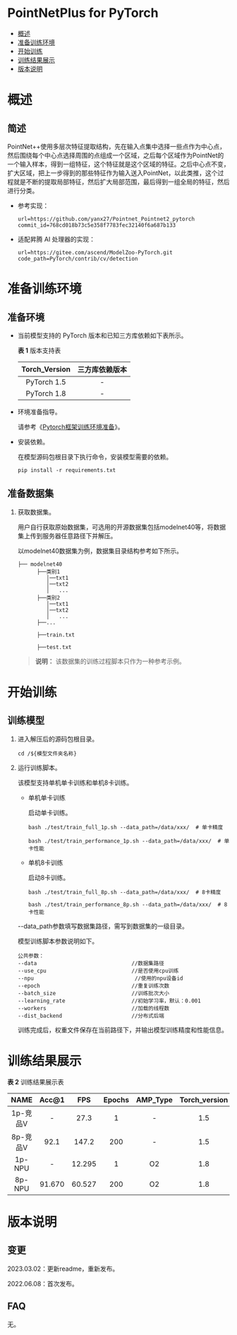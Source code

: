 # PointNetPlus for PyTorch

-   [概述](概述.md)
-   [准备训练环境](准备训练环境.md)
-   [开始训练](开始训练.md)
-   [训练结果展示](训练结果展示.md)
-   [版本说明](版本说明.md)



# 概述

## 简述

PointNet++使用多层次特征提取结构，先在输入点集中选择一些点作为中心点，然后围绕每个中心点选择周围的点组成一个区域，之后每个区域作为PointNet的一个输入样本，得到一组特征，这个特征就是这个区域的特征。之后中心点不变，扩大区域，把上一步得到的那些特征作为输入送入PointNet，以此类推，这个过程就是不断的提取局部特征，然后扩大局部范围，最后得到一组全局的特征，然后进行分类。

- 参考实现：

  ```
  url=https://github.com/yanx27/Pointnet_Pointnet2_pytorch
  commit_id=768cd018b73c5e358f7783fec32140f6a687b133
  ```

- 适配昇腾 AI 处理器的实现：

  ```
  url=https://gitee.com/ascend/ModelZoo-PyTorch.git
  code_path=PyTorch/contrib/cv/detection
  ```


# 准备训练环境

## 准备环境

- 当前模型支持的 PyTorch 版本和已知三方库依赖如下表所示。

  **表 1**  版本支持表

  | Torch_Version      | 三方库依赖版本                                 |
  | :--------: | :----------------------------------------------------------: |
  | PyTorch 1.5 | - |
  | PyTorch 1.8 | - |
  
- 环境准备指导。

  请参考《[Pytorch框架训练环境准备](https://www.hiascend.com/document/detail/zh/ModelZoo/pytorchframework/ptes)》。
  
- 安装依赖。

  在模型源码包根目录下执行命令，安装模型需要的依赖。
  ```
  pip install -r requirements.txt
  ```


## 准备数据集

1. 获取数据集。

   用户自行获取原始数据集，可选用的开源数据集包括modelnet40等，将数据集上传到服务器任意路径下并解压。

   以modelnet40数据集为例，数据集目录结构参考如下所示。

   ```
   ├── modelnet40
         ├──类别1
            │──txt1
            │──txt2
            │   ...
         ├──类别2
            │──txt1
            │──txt2
            │   ...
         ├──...

         ├──train.txt

         ├──test.txt
   ```

   > **说明：** 
   >该数据集的训练过程脚本只作为一种参考示例。


# 开始训练

## 训练模型

1. 进入解压后的源码包根目录。

   ```
   cd /${模型文件夹名称} 
   ```

2. 运行训练脚本。

   该模型支持单机单卡训练和单机8卡训练。

   - 单机单卡训练

     启动单卡训练。

     ```
     bash ./test/train_full_1p.sh --data_path=/data/xxx/  # 单卡精度
     
     bash ./test/train_performance_1p.sh --data_path=/data/xxx/  # 单卡性能
     ```

   - 单机8卡训练

     启动8卡训练。

     ```
     bash ./test/train_full_8p.sh --data_path=/data/xxx/  # 8卡精度
     
     bash ./test/train_performance_8p.sh --data_path=/data/xxx/  # 8卡性能
     ```

   --data_path参数填写数据集路径，需写到数据集的一级目录。

   模型训练脚本参数说明如下。

   ```
   公共参数：
   --data                              //数据集路径
   --use_cpu                           //是否使用cpu训练
   --npu							    //使用的npu设备id
   --epoch                             //重复训练次数
   --batch_size                        //训练批次大小
   --learning_rate                     //初始学习率，默认：0.001
   --workers                           //加载的线程数
   --dist_backend                      //分布式后端
   ```
   
   训练完成后，权重文件保存在当前路径下，并输出模型训练精度和性能信息。

# 训练结果展示

**表 2**  训练结果展示表

|  NAME  | Acc@1  |  FPS   | Epochs | AMP_Type | Torch_version |
| :----: | :----: | :----: | :----: | :------: | :-----------: |
| 1p-竞品V |   -    | 27.3 |   1    |    -    |      1.5      |
| 8p-竞品V | 92.1 | 147.2 |  200   |    -   |      1.5      |
| 1p-NPU |   -    | 12.295 |   1    |    O2    |      1.8      |
| 8p-NPU | 91.670 | 60.527 |  200   |    O2    |      1.8      |

# 版本说明

## 变更

2023.03.02：更新readme，重新发布。

2022.06.08：首次发布。

## FAQ

无。